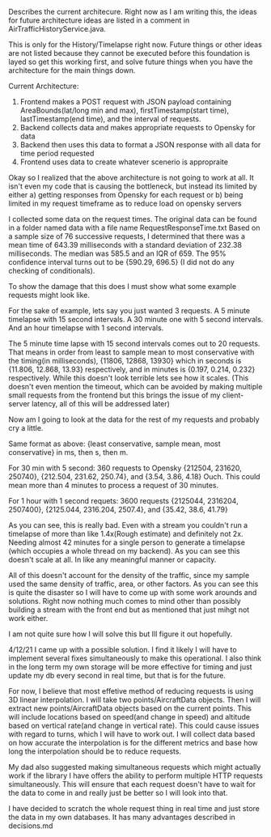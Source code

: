 Describes the current architecure. Right now as I am writing this, the ideas for future architecture ideas are listed in a comment in AirTrafficHistoryService.java.

This is only for the History/Timelapse right now. Future things or other ideas are not listed because they cannot be executed before this foundation is layed so get this working first, 
and solve future things when you have the architecture for the main things down. 

Current Architecture:
 1. Frontend makes a POST request with JSON payload containing AreaBounds(lat/long min and max), firstTimestamp(start time), lastTimestamp(end time), and the interval of requests.
 2. Backend collects data and makes appropriate requests to Opensky for data
 3. Backend then uses this data to format a JSON response with all data for time period requested
 4. Frontend uses data to create whatever scenerio is appropraite

 
Okay so I realized that the above architecture is not going to work at all. It isn't even my code that is causing the bottleneck, but instead its limited by either
a) getting responses from Opensky for each request
or
b) being limited in my request timeframe as to reduce load on opensky servers

I collected some data on the request times. The original data can be found in a folder named data with a file name RequestResponseTime.txt Based on a sample size of 76 successive requests, I determined that there was a mean time of 643.39 milliseconds with a standard deviation of 232.38 milliseconds. The median was 585.5 and an IQR of 659. The 95% confidence interval turns out to be {590.29, 696.5} (I did not do any checking of conditionals). 

To show the damage that this does I must show what some example requests might look like.

For the sake of example, lets say you just wanted 3 requests. A 5 minute timelapse with 15 second intervals. A 30 minute one with 5 second intervals. And an hour timelapse with 1 second intervals. 

The 5 minute time lapse with 15 second intervals comes out to 20 requests. That means in order from least to sample mean to most conservative with the timing(in milliseconds), {11806, 12868, 13930} which in seconds is {11.806, 12.868, 13.93} respectively, and in minutes is {0.197, 0.214, 0.232} respectively. While this doesn't look terrible lets see how it scales. (This doesn't even mention the timeout, which can be avoided by making multiple small requests from the frontend but this brings the issue of my client-server latency, all of this will be addressed later)

Now am I going to look at the data for the rest of my requests and probably cry a little. 

Same format as above: {least conservative, sample mean, most conservative} in ms, then s, then m.

For 30 min with 5 second:
360 requests to Opensky
{212504, 231620, 250740}, {212.504, 231.62, 250.74}, and {3.54, 3.86, 4.18}
Ouch. This could mean more than 4 minutes to process a request of 30 minutes.

For 1 hour with 1 second requets:
3600 requests
{2125044, 2316204, 2507400}, {2125.044, 2316.204, 2507.4}, and {35.42, 38.6, 41.79}

As you can see, this is really bad. Even with a stream you couldn't run a timelapse of more than like 1.4x(Rough estimate) and definitely not 2x. Needing almost 42 minutes for a single person to generate a timelapse (which occupies a whole thread on my backend). As you can see this doesn't scale at all. In like any meaningful manner or capacity. 

All of this doesn't account for the density of the traffic, since my sample used the same density of traffic, area, or other factors. As you can see this is quite the disaster so I will have to come up with some work arounds and solutions. Right now nothing much comes to mind other than possibly building a stream with the front end but as mentioned that just mihgt not work either.

I am not quite sure how I will solve this but Ill figure it out hopefully.

4/12/21
I came up with a possible solution. I find it likely I will have to implement several fixes simultaneously to make this operational. I also think in the long term my own storage will be more effective for timing and just update my db every second in real time, but that is for the future.

For now, I believe that most effetive method of reducing requests is using 3D linear interpolation. I will take two points/AircraftData objects. Then I will extract new points/AircraftData objects based on the current points. This will include locations based on speed(and change in speed) and altitude based on vertical rate(and change in vertical rate). This could cause issues with regard to turns, which I will have to work out. I will collect data based on how accurate the interpolation is for the different metrics and base how long the interpolation should be to reduce requests. 

My dad also suggested making simultaneous requests which might actually work if the library I have offers the ability to perform multiple HTTP requests simultaneously. This will ensure that each request doesn't have to wait for the data to come in and really just be better so I will look into that.


I have decided to scratch the whole request thing in real time and just store the data in my own databases. It has many advantages described in decisions.md

